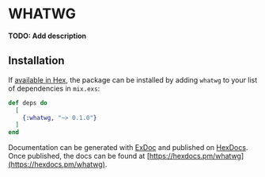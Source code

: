 # WHATWG

**TODO: Add description**

## Installation

If [available in Hex](https://hex.pm/docs/publish), the package can be installed
by adding `whatwg` to your list of dependencies in `mix.exs`:

```elixir
def deps do
  [
    {:whatwg, "~> 0.1.0"}
  ]
end
```

Documentation can be generated with [ExDoc](https://github.com/elixir-lang/ex_doc)
and published on [HexDocs](https://hexdocs.pm). Once published, the docs can
be found at [https://hexdocs.pm/whatwg](https://hexdocs.pm/whatwg).

